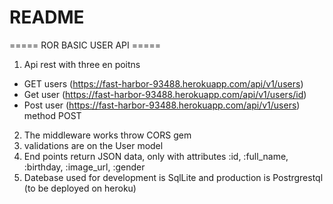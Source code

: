 # README

 ===== ROR BASIC USER API =====
 
 1. Api rest with three en poitns 
 - GET users (https://fast-harbor-93488.herokuapp.com/api/v1/users)
 - Get user (https://fast-harbor-93488.herokuapp.com/api/v1/users/id)
 - Post user (https://fast-harbor-93488.herokuapp.com/api/v1/users) method POST

2. The middleware works throw CORS gem
3. validations are on the User model
4. End points return JSON data, only with attributes :id, :full_name, :birthday, :image_url, :gender
5. Datebase used for development is SqlLite and production is Postrgrestql (to be deployed on heroku)

